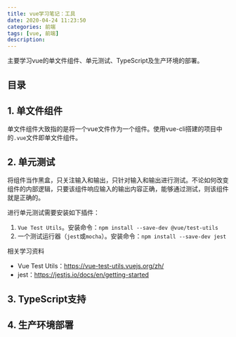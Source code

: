 ```yaml
---
title: vue学习笔记：工具
date: 2020-04-24 11:23:50
categories: 前端
tags: [vue, 前端]
description: 
---
```


主要学习vue的单文件组件、单元测试、TypeScript及生产环境的部署。

<!-- more -->

## 目录

## 1. 单文件组件
单文件组件大致指的是将一个vue文件作为一个组件。使用vue-cli搭建的项目中的`.vue`文件即单文件组件。

## 2. 单元测试
将组件当作黑盒，只关注输入和输出，只针对输入和输出进行测试。不论如何改变组件的内部逻辑，只要该组件响应输入的输出内容正确，能够通过测试，则该组件就是正确的。

进行单元测试需要安装如下插件：
1. `Vue Test Utils`。安装命令：`npm install --save-dev @vue/test-utils`
2. 一个测试运行器（`jest`或`mocha`）。安装命令：`npm install --save-dev jest`

相关学习资料
* Vue Test Utils：https://vue-test-utils.vuejs.org/zh/
* jest：https://jestjs.io/docs/en/getting-started

## 3. TypeScript支持


## 4. 生产环境部署